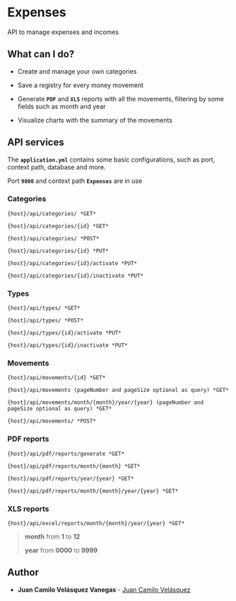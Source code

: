 # Expenses

API to manage expenses and incomes

## What can I do?

* Create and manage your own categories

* Save a registry for every money movement

* Generate **`PDF`** and **`XLS`** reports with all the movements, filtering by some fields such as month and year

* Visualize charts with the summary of the movements

## API services

The **`application.yml`** contains some basic configurations, such as port, context path, database and more.

Port **`9000`** and context path **`Expenses`** are in use

### Categories

```
{host}/api/categories/ *GET*
```

```
{host}/api/categories/{id} *GET*
```

```
{host}/api/categories/ *POST*
```

```
{host}/api/categories/{id} *PUT*
```

```
{host}/api/categories/{id}/activate *PUT*
```

```
{host}/api/categories/{id}/inactivate *PUT*
```

### Types

```
{host}/api/types/ *GET*
```

```
{host}/api/types/ *POST*
```

```
{host}/api/types/{id}/activate *PUT*
```

```
{host}/api/types/{id}/inactivate *PUT*
```

### Movements

```
{host}/api/movements/{id} *GET*
```

```
{host}/api/movements (pageNumber and pageSize optional as query) *GET*
```

```
{host}/api/movements/month/{month}/year/{year} (pageNumber and pageSize optional as query) *GET*
```

```
{host}/api/movements/ *POST*
```

### PDF reports

```
{host}/api/pdf/reports/generate *GET*
```

```
{host}/api/pdf/reports/month/{month} *GET*
```

```
{host}/api/pdf/reports/year/{year} *GET*
```

```
{host}/api/pdf/reports/month/{month}/year/{year} *GET*
```

### XLS reports

```
{host}/api/excel/reports/month/{month}/year/{year} *GET*
```

> **month** from **1** to **12**
>
> **year** from **0000** to **9999**

## Author

* **Juan Camilo Velásquez Vanegas** - [Juan Camilo Velásquez](https://github.com/pillowslept)